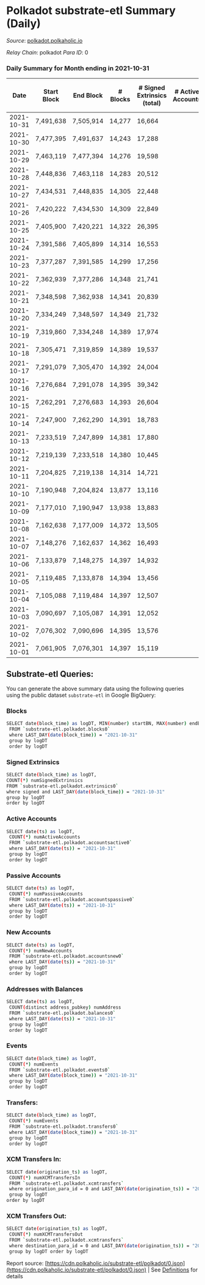 # Polkadot substrate-etl Summary (Daily)

_Source_: [polkadot.polkaholic.io](https://polkadot.polkaholic.io)

*Relay Chain*: polkadot
*Para ID*: 0



### Daily Summary for Month ending in 2021-10-31


| Date | Start Block | End Block | # Blocks | # Signed Extrinsics (total) | # Active Accounts | # Passive | # New | # Addresses with Balances | # Events | # Transfers | # XCM Transfers In | # XCM Transfers Out | Issues | 
| ---- | ----------- | --------- | -------- | --------------------------- | ----------------- | --------- | ----- | ------------------------- | -------- | ----------- | ------------------ | ------------------- | ------ |
| 2021-10-31 | 7,491,638 | 7,505,914 | 14,277 | 16,664 |  |  |  | 619,211 | 142,164 | 16,147 ($196,085,439.70) |   |   |  |
| 2021-10-30 | 7,477,395 | 7,491,637 | 14,243 | 17,288 |  |  |  |  | 139,655 | 16,529 ($223,845,304.07) |   |   |  |
| 2021-10-29 | 7,463,119 | 7,477,394 | 14,276 | 19,598 |  |  |  |  | 158,846 | 19,152 ($570,411,140.52) |   |   |  |
| 2021-10-28 | 7,448,836 | 7,463,118 | 14,283 | 20,512 |  |  |  |  | 161,882 | 20,037 ($468,853,623.35) |   |   |  |
| 2021-10-27 | 7,434,531 | 7,448,835 | 14,305 | 22,448 |  |  |  |  | 174,917 | 21,778 ($638,015,247.29) |   |   |  |
| 2021-10-26 | 7,420,222 | 7,434,530 | 14,309 | 22,849 |  |  |  |  | 174,041 | 21,362 ($611,859,120.26) |   |   |  |
| 2021-10-25 | 7,405,900 | 7,420,221 | 14,322 | 26,395 |  |  |  |  | 217,162 | 25,654 ($1,582,769,225.97) |   |   |  |
| 2021-10-24 | 7,391,586 | 7,405,899 | 14,314 | 16,553 |  |  |  |  | 140,824 | 16,002 ($131,878,645.90) |   |   |  |
| 2021-10-23 | 7,377,287 | 7,391,585 | 14,299 | 17,256 |  |  |  |  | 140,314 | 16,555 ($211,123,514.35) |   |   |  |
| 2021-10-22 | 7,362,939 | 7,377,286 | 14,348 | 21,741 |  |  |  |  | 166,183 | 21,013 ($450,027,458.17) |   |   |  |
| 2021-10-21 | 7,348,598 | 7,362,938 | 14,341 | 20,839 |  |  |  |  | 160,278 | 19,505 ($452,754,253.34) |   |   |  |
| 2021-10-20 | 7,334,249 | 7,348,597 | 14,349 | 21,732 |  |  |  |  | 167,309 | 20,165 ($461,801,267.65) |   |   |  |
| 2021-10-19 | 7,319,860 | 7,334,248 | 14,389 | 17,974 |  |  |  |  | 150,176 | 16,163 ($353,955,075.24) |   |   |  |
| 2021-10-18 | 7,305,471 | 7,319,859 | 14,389 | 19,537 |  |  |  |  | 158,819 | 17,134 ($333,528,976.74) |   |   |  |
| 2021-10-17 | 7,291,079 | 7,305,470 | 14,392 | 24,004 |  |  |  |  | 170,796 | 20,021 ($225,515,902.96) |   |   |  |
| 2021-10-16 | 7,276,684 | 7,291,078 | 14,395 | 39,342 |  |  |  |  | 241,899 | 31,368 ($274,556,243.29) |   |   |  |
| 2021-10-15 | 7,262,291 | 7,276,683 | 14,393 | 26,604 |  |  |  |  | 189,602 | 26,417 ($371,669,794.69) |   |   |  |
| 2021-10-14 | 7,247,900 | 7,262,290 | 14,391 | 18,783 |  |  |  |  | 151,579 | 17,213 ($527,225,480.38) |   |   |  |
| 2021-10-13 | 7,233,519 | 7,247,899 | 14,381 | 17,880 |  |  |  |  | 151,061 | 16,710 ($297,853,807.13) |   |   |  |
| 2021-10-12 | 7,219,139 | 7,233,518 | 14,380 | 10,445 |  |  |  |  | 93,192 | 9,850 ($209,994,520.25) |   |   |  |
| 2021-10-11 | 7,204,825 | 7,219,138 | 14,314 | 14,721 |  |  |  |  | 119,803 | 14,181 ($423,522,438.14) |   |   |  |
| 2021-10-10 | 7,190,948 | 7,204,824 | 13,877 | 13,116 |  |  |  |  | 109,056 | 12,865 ($231,530,875.33) |   |   |  |
| 2021-10-09 | 7,177,010 | 7,190,947 | 13,938 | 13,883 |  |  |  |  | 118,267 | 13,751 ($419,193,032.30) |   |   |  |
| 2021-10-08 | 7,162,638 | 7,177,009 | 14,372 | 13,505 |  |  |  |  | 114,265 | 13,175 ($431,449,218.93) |   |   |  |
| 2021-10-07 | 7,148,276 | 7,162,637 | 14,362 | 16,493 |  |  |  |  | 132,040 | 16,591 ($443,326,454.08) |   |   |  |
| 2021-10-06 | 7,133,879 | 7,148,275 | 14,397 | 14,932 |  |  |  |  | 122,141 | 15,208 ($433,323,064.25) |   |   |  |
| 2021-10-05 | 7,119,485 | 7,133,878 | 14,394 | 13,456 |  |  |  |  | 116,068 | 13,349 ($350,961,229.80) |   |   |  |
| 2021-10-04 | 7,105,088 | 7,119,484 | 14,397 | 12,507 |  |  |  |  | 109,304 | 12,276 ($285,754,687.78) |   |   |  |
| 2021-10-03 | 7,090,697 | 7,105,087 | 14,391 | 12,052 |  |  |  |  | 104,060 | 11,929 ($147,379,152.54) |   |   |  |
| 2021-10-02 | 7,076,302 | 7,090,696 | 14,395 | 13,576 |  |  |  |  | 116,002 | 13,466 ($142,624,659.80) |   |   |  |
| 2021-10-01 | 7,061,905 | 7,076,301 | 14,397 | 15,119 |  |  |  |  | 123,959 | 14,947 ($353,085,770.54) |   |   |  |

## Substrate-etl Queries:
You can generate the above summary data using the following queries using the public dataset `substrate-etl` in Google BigQuery:

### Blocks
```bash
SELECT date(block_time) as logDT, MIN(number) startBN, MAX(number) endBN, COUNT(*) numBlocks 
 FROM `substrate-etl.polkadot.blocks0`  
 where LAST_DAY(date(block_time)) = "2021-10-31" 
 group by logDT 
 order by logDT
```

### Signed Extrinsics
```bash
SELECT date(block_time) as logDT, 
COUNT(*) numSignedExtrinsics 
FROM `substrate-etl.polkadot.extrinsics0`  
where signed and LAST_DAY(date(block_time)) = "2021-10-31" 
group by logDT 
order by logDT
```

### Active Accounts
```bash
SELECT date(ts) as logDT, 
 COUNT(*) numActiveAccounts 
 FROM `substrate-etl.polkadot.accountsactive0` 
 where LAST_DAY(date(ts)) = "2021-10-31" 
 group by logDT 
 order by logDT
```

### Passive Accounts
```bash
SELECT date(ts) as logDT, 
 COUNT(*) numPassiveAccounts 
 FROM `substrate-etl.polkadot.accountspassive0` 
 where LAST_DAY(date(ts)) = "2021-10-31" 
 group by logDT 
 order by logDT
```

### New Accounts
```bash
SELECT date(ts) as logDT, 
 COUNT(*) numNewAccounts 
 FROM `substrate-etl.polkadot.accountsnew0` 
 where LAST_DAY(date(ts)) = "2021-10-31" 
 group by logDT
 order by logDT
```

### Addresses with Balances
```bash
SELECT date(ts) as logDT,
 COUNT(distinct address_pubkey) numAddress 
 FROM `substrate-etl.polkadot.balances0` 
 where LAST_DAY(date(ts)) = "2021-10-31" 
 group by logDT 
 order by logDT
```

### Events
```bash
SELECT date(block_time) as logDT, 
 COUNT(*) numEvents 
 FROM `substrate-etl.polkadot.events0` 
 where LAST_DAY(date(block_time)) = "2021-10-31" 
 group by logDT 
 order by logDT
```

### Transfers:
```bash
SELECT date(block_time) as logDT, 
 COUNT(*) numEvents 
 FROM `substrate-etl.polkadot.transfers0` 
 where LAST_DAY(date(block_time)) = "2021-10-31" 
 group by logDT 
 order by logDT
```

### XCM Transfers In:
```bash
SELECT date(origination_ts) as logDT, 
 COUNT(*) numXCMTransfersIn 
 FROM `substrate-etl.polkadot.xcmtransfers` 
 where origination_para_id = 0 and LAST_DAY(date(origination_ts)) = "2021-10-31" 
 group by logDT 
order by logDT
```

### XCM Transfers Out:
```bash
SELECT date(origination_ts) as logDT, 
 COUNT(*) numXCMTransfersOut 
 FROM `substrate-etl.polkadot.xcmtransfers` 
 where destination_para_id = 0 and LAST_DAY(date(origination_ts)) = "2021-10-31" 
 group by logDT order by logDT
```


Report source: [https://cdn.polkaholic.io/substrate-etl/polkadot/0.json](https://cdn.polkaholic.io/substrate-etl/polkadot/0.json) | See [Definitions](/DEFINITIONS.md) for details

